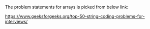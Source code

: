 The problem statements for arrays is picked from below link:

https://www.geeksforgeeks.org/top-50-string-coding-problems-for-interviews/